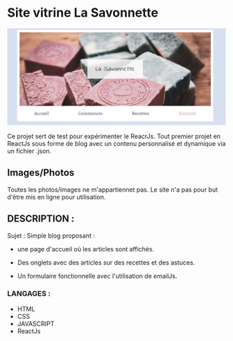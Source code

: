 # Site vitrine La Savonnette


![Image description](./public/images/Capture.PNG)


Ce projet sert de test pour expérimenter le ReacrJs.
Tout premier projet en ReactJs sous forme de blog avec un contenu personnalisé et dynamique via un fichier .json.

## Images/Photos

Toutes les photos/images ne m'appartiennet pas. Le site n'a pas pour but d'être mis en ligne pour utilisation.

## DESCRIPTION : 
 

Sujet : Simple blog proposant :

* une page d'accueil où les articles sont affichés.

* Des onglets avec des articles sur des recettes et des astuces.

* Un formulaire fonctionnelle avec l'utilisation de emailJs.

### LANGAGES : 

* HTML 
* CSS 
* JAVASCRIPT 
* ReactJs



